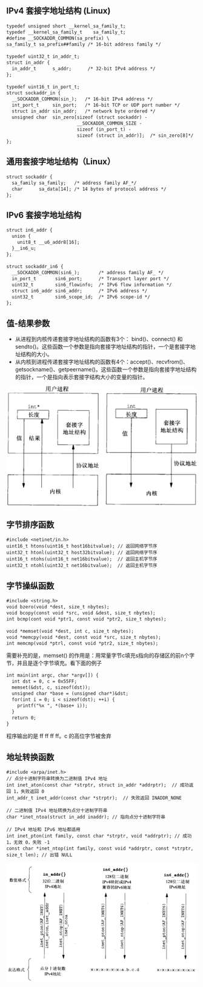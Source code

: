 ## IPv4 套接字地址结构 (Linux)
```
typedef unsigned short __kernel_sa_family_t;
typedef __kernel_sa_family_t	sa_family_t;
#define __SOCKADDR_COMMON(sa_prefix) \
sa_family_t sa_prefix##family /* 16-bit address family */

typedef uint32_t in_addr_t;
struct in_addr {
  in_addr_t      s_addr;      /* 32-bit IPv4 address */
};

typedef uint16_t in_port_t;
struct sockaddr_in {
  __SOCKADDR_COMMON(sin_);   /* 16-bit IPv4 address */
  int_port_t     sin_port;   /* 16-bit TCP or UDP port number */
  struct in_addr sin_addr;   /* network byte ordered */
  unsigned char  sin_zero[sizeof (struct sockaddr) -
                          __SOCKADDR_COMMON_SIZE -
                          sizeof (in_port_t) - 
                          sizeof (struct in_addr)];  /* sin_zero[8]*/
};
```
## 通用套接字地址结构（Linux）
```
struct sockaddr {
  sa_family sa_family;   /* address family AF_*/
  char      sa_data[14]; /* 14 bytes of protocol address */
};
```
## IPv6 套接字地址结构
```
struct in6_addr {
  union {
    unit8_t __u6_addr8[16];
  }__in6_u;
};

struct sockaddr_in6 {
  __SOCKADDR_COMMON(sin6_);       /* address family AF_ */
  in_port_t       sin6_port;      /* Transport layer port */
  uint32_t        sin6_flowinfo;  /* IPv6 flow information */
  struct in6_addr sin6_addr;      /* IPv6 address */
  uint32_t        sin6_scope_id;  /* IPv6 scope-id */
};
```
## 值-结果参数
- 从进程到内核传递套接字地址结构的函数有3个： bind()、connect() 和 sendto()。这些函数一个参数是指向套接字地址结构的指针，一个是套接字地址结构的大小。
- 从内核到进程传递套接字地址结构的函数有4个：accept()、recvfrom()、getsockname()、getpeername()。这些函数一个参数是指向套接字地址结构的指针，一个是指向表示套接字结构大小的变量的指针。

<img src='./imgs/value-result.png'>

## 字节排序函数
```
#include <netinet/in.h>
uint16_t htons(uint16_t host16bitvalue); // 返回网络字节序
uint32_t htonl(uint32_t host32bitvalue); // 返回网络字节序
uint16_t ntohs(uint16_t net16bitvalue);  // 返回主机字节序
uint32_t ntohl(uint32_t net16bitvalue);  // 返回主机字节序
```
## 字节操纵函数
```
#include <string.h>
void bzero(void *dest, size_t nbytes);
void bcopy(const void *src, void &dest, size_t nbytes);
int bcmp(cont void *ptr1, const void *ptr2, size_t nbytes);

void *memset(void *dest, int c, size_t nbytes);
void *memcpy(void *dest, const void *src, size_t nbytes);
int memcmp(void *ptrl, const void *ptr2, size_t nbytes);
```
需要补充的是，memset() 的作用是：用常量字节c填充s指向的存储区的前n个字节，并且是逐个字节填充。看下面的例子
```
int main(int argc, char *argv[]) {
  int dst = 0, c = 0x55FF;
  memset(&dst, c, sizeof(dst));
  unsigned char *base = (unsigned char*)&dst;
  for(int i = 0; i < sizeof(dst); ++i) {
    printf("%x ", *(base+ i));
  }
  return 0;
}
```
程序输出的是 ff ff ff ff。c 的高位字节被舍弃

## 地址转换函数
```
#include <arpa/inet.h>
// 点分十进制字符串转换为二进制值 IPv4 地址
int inet_aton(const char *strptr, struct in_addr *addrptr);  // 成功返回 1，失败返回 0
int_addr_t inet_addr(const char *strptr);  // 失败返回 INADDR_NONE

// 二进制值 IPv4 地址转换为点分十进制字符串
char *inet_ntoa(struct in_add inaddr); // 指向点分十进制字符串

// IPv4 地址和 IPv6 地址都适用
int inet_pton(int family, const char *strptr, void *addrptr); // 成功 1，无效 0，失败 -1
const char *inet_ntop(int family, const void *addrptr, const *strptr, size_t len); // 出错 NULL
```
<img src='./imgs/address-convert.png'>